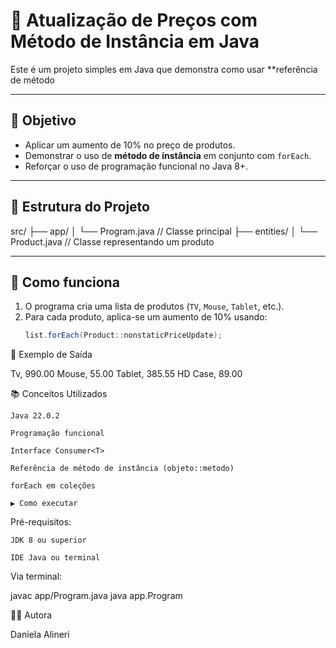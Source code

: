 # 🛒 Atualização de Preços com Método de Instância em Java
Este é um projeto simples em Java que demonstra como usar **referência de método

---

## 🚀 Objetivo

- Aplicar um aumento de 10% no preço de produtos.
- Demonstrar o uso de **método de instância** em conjunto com `forEach`.
- Reforçar o uso de programação funcional no Java 8+.

- ---

## 🧩 Estrutura do Projeto
src/
├── app/
│ └── Program.java // Classe principal
├── entities/
│ └── Product.java // Classe representando um produto

---

## 🔧 Como funciona

1. O programa cria uma lista de produtos (`TV`, `Mouse`, `Tablet`, etc.).
2. Para cada produto, aplica-se um aumento de 10% usando:
   ```java
   list.forEach(Product::nonstaticPriceUpdate);

📌 Exemplo de Saída

Tv, 990.00
Mouse, 55.00
Tablet, 385.55
HD Case, 89.00

📚 Conceitos Utilizados

    Java 22.0.2

    Programação funcional

    Interface Consumer<T>

    Referência de método de instância (objeto::metodo)

    forEach em coleções

    ▶️ Como executar
Pré-requisitos:

    JDK 8 ou superior

    IDE Java ou terminal

Via terminal:

javac app/Program.java
java app.Program

👩‍💻 Autora

Daniela Alineri


   

